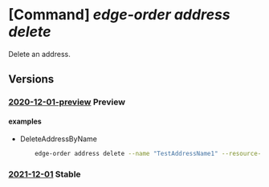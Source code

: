 # [Command] _edge-order address delete_

Delete an address.

## Versions

### [2020-12-01-preview](/Resources/mgmt-plane/L3N1YnNjcmlwdGlvbnMve30vcmVzb3VyY2Vncm91cHMve30vcHJvdmlkZXJzL21pY3Jvc29mdC5lZGdlb3JkZXIvYWRkcmVzc2VzL3t9/2020-12-01-preview.xml) **Preview**

<!-- mgmt-plane /subscriptions/{}/resourcegroups/{}/providers/microsoft.edgeorder/addresses/{} 2020-12-01-preview -->

#### examples

- DeleteAddressByName
    ```bash
        edge-order address delete --name "TestAddressName1" --resource-group "TestRG"
    ```

### [2021-12-01](/Resources/mgmt-plane/L3N1YnNjcmlwdGlvbnMve30vcmVzb3VyY2Vncm91cHMve30vcHJvdmlkZXJzL21pY3Jvc29mdC5lZGdlb3JkZXIvYWRkcmVzc2VzL3t9/2021-12-01.xml) **Stable**

<!-- mgmt-plane /subscriptions/{}/resourcegroups/{}/providers/microsoft.edgeorder/addresses/{} 2021-12-01 -->
